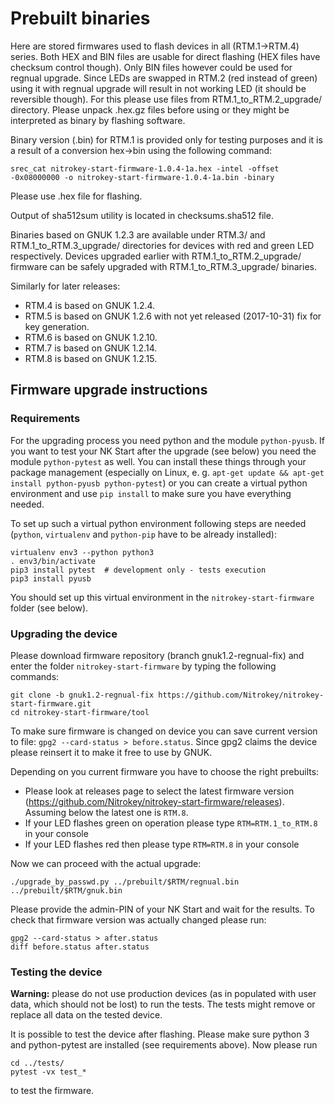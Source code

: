 Prebuilt binaries
========

Here are stored firmwares used to flash devices in all (RTM.1->RTM.4) series.  Both HEX and BIN files are usable for direct flashing (HEX files have checksum control though). Only BIN files however could be used for regnual upgrade.  Since LEDs are swapped in RTM.2 (red instead of green) using it with regnual upgrade will result in not working LED (it should be reversible though). For this please use files from RTM.1_to_RTM.2_upgrade/ directory.  Please unpack .hex.gz files before using or they might be interpreted as binary by flashing software.

Binary version (.bin) for RTM.1 is provided only for testing purposes and it is a result of a conversion hex->bin using the following command:
```
srec_cat nitrokey-start-firmware-1.0.4-1a.hex -intel -offset -0x08000000 -o nitrokey-start-firmware-1.0.4-1a.bin -binary
```
Please use .hex file for flashing.

Output of sha512sum utility is located in checksums.sha512 file.

Binaries based on GNUK 1.2.3 are available under RTM.3/ and RTM.1_to_RTM.3_upgrade/ directories for devices with red and green LED respectively. Devices upgraded earlier with RTM.1_to_RTM.2_upgrade/ firmware can be safely upgraded with RTM.1_to_RTM.3_upgrade/ binaries. 

Similarly for later releases:
- RTM.4 is based on GNUK 1.2.4.
- RTM.5 is based on GNUK 1.2.6 with not yet released (2017-10-31) fix for key generation.
- RTM.6 is based on GNUK 1.2.10.
- RTM.7 is based on GNUK 1.2.14.
- RTM.8 is based on GNUK 1.2.15.

Firmware upgrade instructions
-------

### Requirements

For the upgrading process you need python and the module `python-pyusb`. If you want to test your NK Start after the upgrade (see below) you need the module `python-pytest` as well. You can install these things through your package management (especially on Linux, e. g. `apt-get update && apt-get install python-pyusb python-pytest`) or you can create a virtual python environment and use `pip install` to make sure you have everything needed.

To set up such a virtual python environment following steps are needed (`python`, `virtualenv` and `python-pip` have to be already installed):

```
virtualenv env3 --python python3
. env3/bin/activate
pip3 install pytest  # development only - tests execution
pip3 install pyusb
```
You should set up this virtual environment in the `nitrokey-start-firmware` folder (see below).

### Upgrading the device
Please download firmware repository (branch gnuk1.2-regnual-fix) and enter the folder `nitrokey-start-firmware` by typing the following commands:

```
git clone -b gnuk1.2-regnual-fix https://github.com/Nitrokey/nitrokey-start-firmware.git
cd nitrokey-start-firmware/tool
```

To make sure firmware is changed on device you can save current version to file: `gpg2 --card-status > before.status`. Since gpg2 claims the device please reinsert it to make it free to use by GNUK.

Depending on you current firmware you have to choose the right prebuilts:
- Please look at releases page to select the latest firmware version (https://github.com/Nitrokey/nitrokey-start-firmware/releases). Assuming below the latest one is `RTM.8`.
- If your LED flashes green on operation please type `RTM=RTM.1_to_RTM.8` in your console
- If your LED flashes red then please type `RTM=RTM.8` in your console

Now we can proceed with the actual upgrade:
```
./upgrade_by_passwd.py ../prebuilt/$RTM/regnual.bin ../prebuilt/$RTM/gnuk.bin
```

Please provide the admin-PIN of your NK Start and wait for the results. To check that firmware version was actually changed please run:
```
gpg2 --card-status > after.status
diff before.status after.status
```

### Testing the device

**Warning:** please do not use production devices (as in populated with user data, which should not be lost) to run the tests. The tests might remove or replace all data on the tested device.

It is possible to test the device after flashing. Please make sure python 3 and python-pytest are installed (see requirements above). Now please run 
```
cd ../tests/
pytest -vx test_*
```
to test the firmware.
